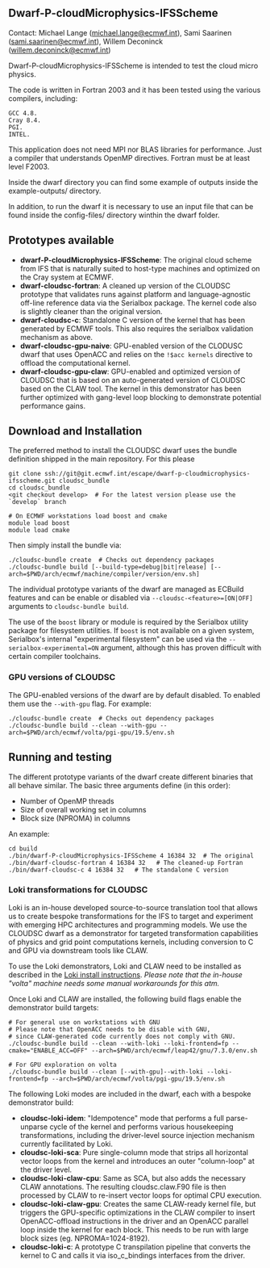 Dwarf-P-cloudMicrophysics-IFSScheme
-----------------------------------
Contact: Michael Lange (michael.lange@ecmwf.int),
Sami Saarinen (sami.saarinen@ecmwf.int), 
Willem Deconinck (willem.deconinck@ecmwf.int)

Dwarf-P-cloudMicrophysics-IFSScheme is intended to test the cloud micro physics.

The code is written in Fortran 2003 and it has been tested using the various compilers, including:

    GCC 4.8.
    Cray 8.4.
    PGI.
    INTEL. 

This application does not need MPI nor BLAS libraries for performance. Just a compiler that understands 
OpenMP directives. Fortran must be at least level F2003.

Inside the dwarf directory you can find some example of outputs inside the example-outputs/ directory.

In addition, to run the dwarf it is necessary to use an input file that can be found inside the config-files/ 
directory winthin the dwarf folder.


Prototypes available
--------------------
- **dwarf-P-cloudMicrophysics-IFSScheme**: The original cloud scheme
  from IFS that is naturally suited to host-type machines and
  optimized on the Cray system at ECMWF.
- **dwarf-cloudsc-fortran**: A cleaned up version of the CLOUDSC
  prototype that validates runs against platform and language-agnostic
  off-line reference data via the Serialbox package. The kernel code
  also is slightly cleaner than the original version.
- **dwarf-cloudsc-c**: Standalone C version of the kernel that has
  been generated by ECMWF tools. This also requires the serialbox
  validation mechanism as above.
- **dwarf-cloudsc-gpu-naive**: GPU-enabled version of the CLODUSC dwarf
  that uses OpenACC and relies on the `!$acc kernels` directive to offload
  the computational kernel.
- **dwarf-cloudsc-gpu-claw**: GPU-enabled and optimized version of CLOUDSC
  that is based on an auto-generated version of CLOUDSC based on the CLAW
  tool. The kernel in this demonstrator has been further optimized with
  gang-level loop blocking to demonstrate potential performance gains.

Download and Installation
-------------------------
The preferred method to install the CLOUDSC dwarf uses the bundle
definition shipped in the main repository. For this please
```
git clone ssh://git@git.ecmwf.int/escape/dwarf-p-cloudmicrophysics-ifsscheme.git cloudsc_bundle
cd cloudsc_bundle
<git checkout develop>  # For the latest version please use the `develop` branch

# On ECMWF workstations load boost and cmake
module load boost
module load cmake
```
Then simply install the bundle via:
```
./cloudsc-bundle create  # Checks out dependency packages
./cloudsc-bundle build [--build-type=debug|bit|release] [--arch=$PWD/arch/ecmwf/machine/compiler/version/env.sh]
```


The individual prototype variants of the dwarf are managed as ECBuild features
and can be enable or disabled via `--cloudsc-<feature>=[ON|OFF]` arguments to
`cloudsc-bundle build`.

The use of the `boost` library or module is required by the Serialbox
utility package for filesystem utilities. If `boost` is not available
on a given system, Serialbox's internal "experimental filesystem" can
be used via the `--serialbox-experimental=ON` argument, although this
has proven difficult with certain compiler toolchains.

### GPU versions of CLOUDSC

The GPU-enabled versions of the dwarf are by default disabled. To
enabled them use the `--with-gpu` flag. For example:
```
./cloudsc-bundle create  # Checks out dependency packages
./cloudsc-bundle build --clean --with-gpu --arch=$PWD/arch/ecmwf/volta/pgi-gpu/19.5/env.sh
```

Running and testing
-------------------

The different prototype variants of the dwarf create different binaries that all behave similar.
The basic three arguments define (in this order):
* Number of OpenMP threads
* Size of overall working set in columns
* Block size (NPROMA) in columns

An example:
```
cd build
./bin/dwarf-P-cloudMicrophysics-IFSScheme 4 16384 32  # The original
./bin/dwarf-cloudsc-fortran 4 16384 32   # The cleaned-up Fortran
./bin/dwarf-cloudsc-c 4 16384 32   # The standalone C version
```

### Loki transformations for CLOUDSC

Loki is an in-house developed source-to-source translation tool that
allows us to create bespoke transformations for the IFS to target and
experiment with emerging HPC architectures and programming models. We
use the CLOUDSC dwarf as a demonstrator for targeted transformation
capabilities of physics and grid point computations kernels, including
conversion to C and GPU via downstream tools like CLAW.

To use the Loki demonstrators, Loki and CLAW need to be installed as
described in the
[Loki install instructions](https://git.ecmwf.int/projects/RDX/repos/loki/browse/INSTALL.md).
_Please note that the in-house "volta" machine needs some manual workarounds for this atm._

Once Loki and CLAW are installed, the following build flags enable the demonstrator build targets:
```
# For general use on workstations with GNU
# Please note that OpenACC needs to be disable with GNU,
# since CLAW-generated code currently does not comply with GNU.
./cloudsc-bundle build --clean --with-loki --loki-frontend=fp --cmake="ENABLE_ACC=OFF" --arch=$PWD/arch/ecmwf/leap42/gnu/7.3.0/env.sh

# For GPU exploration on volta
./cloudsc-bundle build --clean [--with-gpu]--with-loki --loki-frontend=fp --arch=$PWD/arch/ecmwf/volta/pgi-gpu/19.5/env.sh
```

The following Loki modes are included in the dwarf, each with a bespoke demonstrator build:
* **cloudsc-loki-idem**: "Idempotence" mode that performs a full
  parse-unparse cycle of the kernel and performs various housekeeping
  transformations, including the driver-level source injection
  mechanism currently facilitated by Loki.
* **cloudsc-loki-sca**: Pure single-column mode that strips all horizontal
  vector loops from the kernel and introduces an outer "column-loop"
  at the driver level.
* **cloudsc-loki-claw-cpu**: Same as SCA, but also adds the necessary CLAW
  annotations. The resulting cloudsc.claw.F90 file is then processed
  by CLAW to re-insert vector loops for optimal CPU execution.
* **cloudsc-loki-claw-gpu**: Creates the same CLAW-ready kernel file, but
  triggers the GPU-specific optimizations in the CLAW compiler to
  insert OpenACC-offload instructions in the driver and an OpenACC
  parallel loop inside the kernel for each block. This needs to be run
  with large block sizes (eg. NPROMA=1024-8192).
* **cloudsc-loki-c**: A prototype C transpilation pipeline that converts
  the kernel to C and calls it via iso_c_bindings interfaces from the
  driver.
